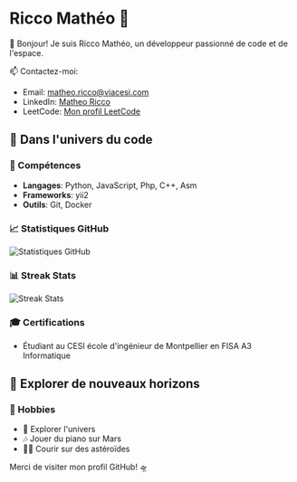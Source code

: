 # Ricco Mathéo 🚀

👋 Bonjour! Je suis Ricco Mathéo, un développeur passionné de code et de l'espace.

📫 Contactez-moi:
- Email: matheo.ricco@viacesi.com
- LinkedIn: [Matheo Ricco](https://www.linkedin.com/in/matheo-ricco)
- LeetCode: [Mon profil LeetCode](https://leetcode.com/u/Gnoule/)

## 🌌 Dans l'univers du code

### 🚀 Compétences
- **Langages**: Python, JavaScript, Php, C++, Asm
- **Frameworks**: yii2
- **Outils**: Git, Docker

### 📈 Statistiques GitHub
![Statistiques GitHub](https://github-readme-stats.vercel.app/api?username=Gnoule&show_icons=true&theme=radical)

### 📊 Streak Stats
![Streak Stats](https://github-readme-streak-stats.herokuapp.com/?user=Gnoule&theme=radical)

### 🎓 Certifications
- Étudiant au CESI école d'ingénieur de Montpellier en FISA A3 Informatique

## 🌠 Explorer de nouveaux horizons

### 🎨 Hobbies
- 🔭 Explorer l'univers
- 🎶 Jouer du piano sur Mars
- 🏃‍♂️ Courir sur des astéroïdes

Merci de visiter mon profil GitHub! 🛸
